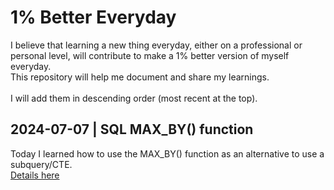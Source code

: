 # 1% Better Everyday
I believe that learning a new thing everyday, either on a professional or personal level, will contribute to make a 1% better version of myself everyday.<br>This repository will help me document and share my learnings.<br><br>
I will add them in descending order (most recent at the top).

## 2024-07-07 | SQL MAX_BY() function
Today I learned how to use the MAX_BY() function as an alternative to use a subquery/CTE.  
<a href="./20240707-SQL_max_by.md" target="_blank">Details here</a>
